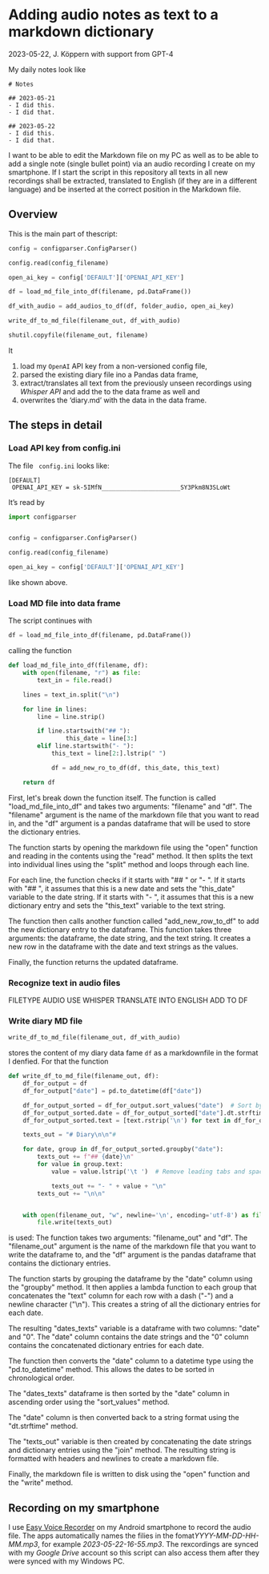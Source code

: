 # Adding audio notes as text to a markdown dictionary
2023-05-22, J. Köppern with support from GPT-4

My daily notes look like
```
# Notes

## 2023-05-21
- I did this.
- I did that.

## 2023-05-22
- I did this.
- I did that.
```
I want to be able to edit the Markdown file on my PC as well as to be able to add a single note (single bullet point) via an audio recording I create on my smartphone. If I start the script in this repository all texts in all new recordings shall be extracted, translated to English (if they are in a different language) and be inserted at the correct position in the Markdown file.

## Overview

This is the main part of thescript:
``` python
config = configparser.ConfigParser()

config.read(config_filename)

open_ai_key = config['DEFAULT']['OPENAI_API_KEY']

df = load_md_file_into_df(filename, pd.DataFrame())

df_with_audio = add_audios_to_df(df, folder_audio, open_ai_key)

write_df_to_md_file(filename_out, df_with_audio)

shutil.copyfile(filename_out, filename)
```
It 
1. load my `OpenAI` API key from a non-versioned config file, 
2. parsed the existing diary file ino a Pandas data frame, 
2. extract/translates all text from the previously unseen recordings using *Whisper API* and add the to the data frame as well and
4. overwrites the ‘diary.md’ with the data in the data frame.

## The steps in detail

### Load API key from config.ini

The file ` config.ini` looks like:
```
[DEFAULT]
 OPENAI_API_KEY = sk-5IMfN______________________SY3Pkm8N3SLoWt
```
It’s read by
``` python
import configparser


config = configparser.ConfigParser()

config.read(config_filename)

open_ai_key = config['DEFAULT']['OPENAI_API_KEY']

```
like shown above.

### Load MD file into data frame

The script continues with
``` python
df = load_md_file_into_df(filename, pd.DataFrame())
```
calling the function
``` python
def load_md_file_into_df(filename, df):
    with open(filename, "r") as file:
        text_in = file.read()

    lines = text_in.split("\n")

    for line in lines:
        line = line.strip()

        if line.startswith("## "):
                this_date = line[3:]
        elif line.startswith("- "):
            this_text = line[2:].lstrip(" ")

            df = add_new_ro_to_df(df, this_date, this_text)

    return df

```

First, let's break down the function itself. The function is called "load_md_file_into_df" and takes two arguments: "filename" and "df". The "filename" argument is the name of the markdown file that you want to read in, and the "df" argument is a pandas dataframe that will be used to store the dictionary entries.

The function starts by opening the markdown file using the "open" function and reading in the contents using the "read" method. It then splits the text into individual lines using the "split" method and loops through each line.

For each line, the function checks if it starts with "## " or "- ". If it starts with "## ", it assumes that this is a new date and sets the "this_date" variable to the date string. If it starts with "- ", it assumes that this is a new dictionary entry and sets the "this_text" variable to the text string.

The function then calls another function called "add_new_row_to_df" to add the new dictionary entry to the dataframe. This function takes three arguments: the dataframe, the date string, and the text string. It creates a new row in the dataframe with the date and text strings as the values.

Finally, the function returns the updated dataframe.


### Recognize text in audio files

FILETYPE AUDIO
USE WHISPER
TRANSLATE INTO ENGLISH
ADD TO DF


### Write diary MD file

``` python
write_df_to_md_file(filename_out, df_with_audio)
```
stores the content of my diary data fame `df` as a markdownfile in the format I denfied. For that the function
``` python
def write_df_to_md_file(filename_out, df):
    df_for_output = df
    df_for_output["date"] = pd.to_datetime(df["date"])

    df_for_output_sorted = df_for_output.sort_values("date")  # Sort by date column in ascending order
    df_for_output_sorted.date = df_for_output_sorted["date"].dt.strftime("%Y-%m-%d")  # Convert date column back to string format
    df_for_output_sorted.text = [text.rstrip('\n') for text in df_for_output_sorted.text]

    texts_out = "# Diary\n\n"#

    for date, group in df_for_output_sorted.groupby("date"):
        texts_out += f"## {date}\n"
        for value in group.text:
            value = value.lstrip('\t ')  # Remove leading tabs and spaces

            texts_out += "- " + value + "\n"
        texts_out += "\n\n"


    with open(filename_out, "w", newline='\n', encoding='utf-8') as file:
        file.write(texts_out)
```
is used: The function takes two arguments: "filename_out" and "df". The "filename_out" argument is the name of the markdown file that you want to write the dataframe to, and the "df" argument is the pandas dataframe that contains the dictionary entries.

The function starts by grouping the dataframe by the "date" column using the "groupby" method. It then applies a lambda function to each group that concatenates the "text" column for each row with a dash ("-") and a newline character ("\n"). This creates a string of all the dictionary entries for each date.

The resulting "dates_texts" variable is a dataframe with two columns: "date" and "0". The "date" column contains the date strings and the "0" column contains the concatenated dictionary entries for each date.

The function then converts the "date" column to a datetime type using the "pd.to_datetime" method. This allows the dates to be sorted in chronological order.

The "dates_texts" dataframe is then sorted by the "date" column in ascending order using the "sort_values" method.

The "date" column is then converted back to a string format using the "dt.strftime" method.

The "texts_out" variable is then created by concatenating the date strings and dictionary entries using the "join" method. The resulting string is formatted with headers and newlines to create a markdown file.

Finally, the markdown file is written to disk using the "open" function and the "write" method.


## Recording on my smartphone

I use [Easy Voice Recorder]() on my Android smartphone to record the audio file. The apps automatically names the filies in the fomat*YYYY-MM-DD-HH-MM.mp3*, for example *2023-05-22-16-55.mp3*. The rexcordings are synced with my *Google Drive* account so this script can also access them after they were synced with my Windows PC.

